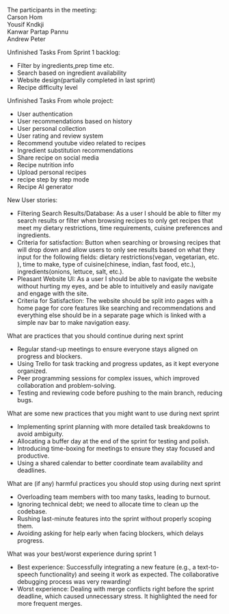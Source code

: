 The participants in the meeting:  
Carson Hom  
Yousif Kndkji  
Kanwar Partap Pannu  
Andrew Peter

Unfinished Tasks From Sprint 1 backlog:

-   Filter by ingredients,prep time etc.
-   Search based on ingredient availability
-   Website design(partially completed in last sprint)
-   Recipe difficulty level

Unfinished Tasks From whole project:

-   User authentication
-   User recommendations based on history
-   User personal collection
-   User rating and review system
-   Recommend youtube video related to recipes
-   Ingredient substitution recommendations
-   Share recipe on social media
-   Recipe nutrition info
-   Upload personal recipes
-   recipe step by step mode
-   Recipe AI generator

New User stories:

-   Filtering Search Results/Database: As a user I should be able to filter my search results or filter when browsing recipes to only get recipes that meet my dietary restrictions, time requirements, cuisine preferences and ingredients.
-   Criteria for satisfaction: Button when searching or browsing recipes that will drop down and allow users to only see results based on what they input for the following fields: dietary restrictions(vegan, vegetarian, etc. ), time to make, type of cuisine(chinese, indian, fast food, etc.), ingredients(onions, lettuce, salt, etc.).
-   Pleasant Website UI: As a user I should be able to navigate the website without hurting my eyes, and be able to intuitively and easily navigate and engage with the site.
-   Criteria for Satisfaction: The website should be split into pages with a home page for core features like searching and recommendations and everything else should be in a separate page which is linked with a simple nav bar to make navigation easy.

What are practices that you should continue during next sprint

-   Regular stand-up meetings to ensure everyone stays aligned on progress and blockers.
-   Using Trello for task tracking and progress updates, as it kept everyone organized.
-   Peer programming sessions for complex issues, which improved collaboration and problem-solving.
-   Testing and reviewing code before pushing to the main branch, reducing bugs.

What are some new practices that you might want to use during next sprint

-   Implementing sprint planning with more detailed task breakdowns to avoid ambiguity.
-   Allocating a buffer day at the end of the sprint for testing and polish.
-   Introducing time-boxing for meetings to ensure they stay focused and productive.
-   Using a shared calendar to better coordinate team availability and deadlines.

What are (if any) harmful practices you should stop using during next sprint

-   Overloading team members with too many tasks, leading to burnout.
-   Ignoring technical debt; we need to allocate time to clean up the codebase.
-   Rushing last-minute features into the sprint without properly scoping them.
-   Avoiding asking for help early when facing blockers, which delays progress.

What was your best/worst experience during sprint 1

-   Best experience: Successfully integrating a new feature (e.g., a text-to-speech functionality) and seeing it work as expected. The collaborative debugging process was very rewarding\!
-   Worst experience: Dealing with merge conflicts right before the sprint deadline, which caused unnecessary stress. It highlighted the need for more frequent merges.
